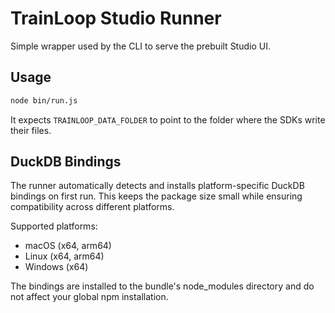 # TrainLoop Studio Runner

Simple wrapper used by the CLI to serve the prebuilt Studio UI.

## Usage

```bash
node bin/run.js
```

It expects `TRAINLOOP_DATA_FOLDER` to point to the folder where the SDKs write their files.

## DuckDB Bindings

The runner automatically detects and installs platform-specific DuckDB bindings on first run. This keeps the package size small while ensuring compatibility across different platforms.

Supported platforms:
- macOS (x64, arm64)
- Linux (x64, arm64)
- Windows (x64)

The bindings are installed to the bundle's node_modules directory and do not affect your global npm installation.
